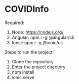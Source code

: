 # COVIDInfo

Required:
  1. Node: https://nodejs.org/
  2. Angular: npm i -g @angular/cli
  3. Ionic: npm i -g @ionic/cli
  
Steps to run the project:
  1. Clone the repository
  2. Enter the project directory
  3. npm install
  4. ionic serve
